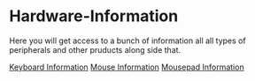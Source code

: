 # Hardware-Information
Here you will get access to a bunch of information all all types of peripherals and other pruducts along side that.

[Keyboard Information](./Keyboard_Information/)
[Mouse Information](./Mouse_Information/)
[Mousepad Information](./Mousepad_Information/)